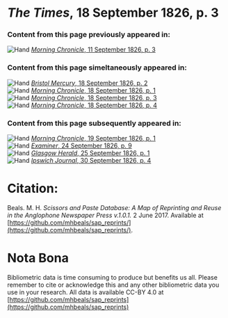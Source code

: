 # *The Times*, 18 September 1826, p. 3  
  
### Content from this page previously appeared in:  
![Hand](http://scissorsandpaste.net/wp-content/uploads/2017/06/smallhandpointer.png) [*Morning Chronicle*, 11 September 1826, p. 3](https://mhbeals.github.io/sap_html/Morning-Chronicle/Morning-Chronicle-11-September-1826-p-3)  
  
### Content from this page simeltaneously appeared in:  
![Hand](http://scissorsandpaste.net/wp-content/uploads/2017/06/smallhandpointer.png) [*Bristol Mercury*, 18 September 1826, p. 2](https://mhbeals.github.io/sap_html/Bristol-Mercury/Bristol-Mercury-18-September-1826-p-2)  
![Hand](http://scissorsandpaste.net/wp-content/uploads/2017/06/smallhandpointer.png) [*Morning Chronicle*, 18 September 1826, p. 1](https://mhbeals.github.io/sap_html/Morning-Chronicle/Morning-Chronicle-18-September-1826-p-1)  
![Hand](http://scissorsandpaste.net/wp-content/uploads/2017/06/smallhandpointer.png) [*Morning Chronicle*, 18 September 1826, p. 3](https://mhbeals.github.io/sap_html/Morning-Chronicle/Morning-Chronicle-18-September-1826-p-3)  
![Hand](http://scissorsandpaste.net/wp-content/uploads/2017/06/smallhandpointer.png) [*Morning Chronicle*, 18 September 1826, p. 4](https://mhbeals.github.io/sap_html/Morning-Chronicle/Morning-Chronicle-18-September-1826-p-4)  
  
### Content from this page subsequently appeared in:  
![Hand](http://scissorsandpaste.net/wp-content/uploads/2017/06/smallhandpointer.png) [*Morning Chronicle*, 19 September 1826, p. 1](https://mhbeals.github.io/sap_html/Morning-Chronicle/Morning-Chronicle-19-September-1826-p-1)  
![Hand](http://scissorsandpaste.net/wp-content/uploads/2017/06/smallhandpointer.png) [*Examiner*, 24 September 1826, p. 9](https://mhbeals.github.io/sap_html/Examiner/Examiner-24-September-1826-p-9)  
![Hand](http://scissorsandpaste.net/wp-content/uploads/2017/06/smallhandpointer.png) [*Glasgow Herald*, 25 September 1826, p. 1](https://mhbeals.github.io/sap_html/Glasgow-Herald/Glasgow-Herald-25-September-1826-p-1)  
![Hand](http://scissorsandpaste.net/wp-content/uploads/2017/06/smallhandpointer.png) [*Ipswich Journal*, 30 September 1826, p. 4](https://mhbeals.github.io/sap_html/Ipswich-Journal/Ipswich-Journal-30-September-1826-p-4)  


# Citation: 

Beals. M. H. *Scissors and Paste Database: A Map of Reprinting and Reuse in the Anglophone Newspaper Press v.1.0.1.* 2 June 2017. Available at [https://github.com/mhbeals/sap_reprints/](https://github.com/mhbeals/sap_reprints/). 

# Nota Bona

Bibliometric data is time consuming to produce but benefits us all. Please remember to cite or acknowledge this and any other bibliometric data you use in your research. All data is available CC-BY 4.0 at [https://github.com/mhbeals/sap_reprints](https://github.com/mhbeals/sap_reprints)